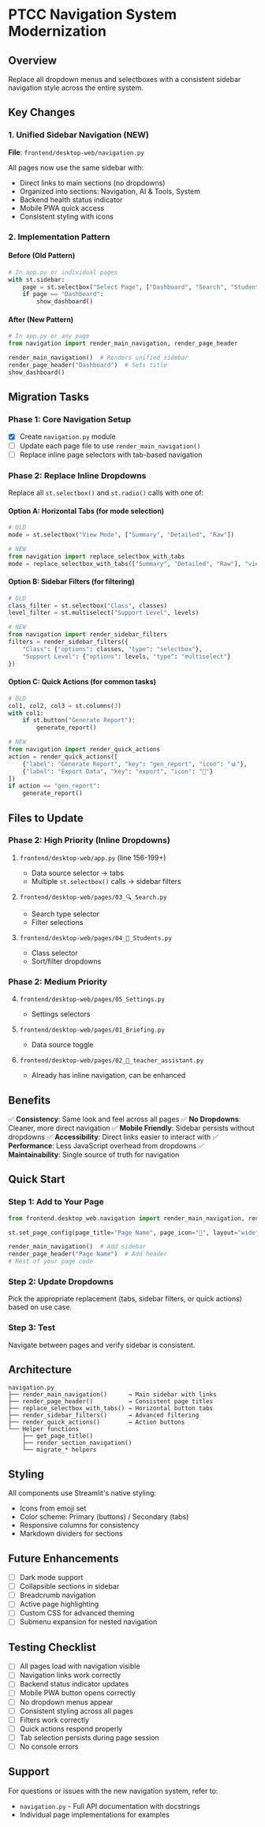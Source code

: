 # PTCC Navigation System Modernization

## Overview

Replace all dropdown menus and selectboxes with a consistent sidebar navigation style across the entire system.

## Key Changes

### 1. Unified Sidebar Navigation (NEW)
**File**: `frontend/desktop-web/navigation.py`

All pages now use the same sidebar with:
- Direct links to main sections (no dropdowns)
- Organized into sections: Navigation, AI & Tools, System
- Backend health status indicator
- Mobile PWA quick access
- Consistent styling with icons

### 2. Implementation Pattern

#### Before (Old Pattern)
```python
# In app.py or individual pages
with st.sidebar:
    page = st.selectbox("Select Page", ["Dashboard", "Search", "Students"])
    if page == "Dashboard":
        show_dashboard()
```

#### After (New Pattern)
```python
# In app.py or any page
from navigation import render_main_navigation, render_page_header

render_main_navigation()  # Renders unified sidebar
render_page_header("Dashboard")  # Sets title
show_dashboard()
```

## Migration Tasks

### Phase 1: Core Navigation Setup
- [x] Create `navigation.py` module
- [ ] Update each page file to use `render_main_navigation()`
- [ ] Replace inline page selectors with tab-based navigation

### Phase 2: Replace Inline Dropdowns
Replace all `st.selectbox()` and `st.radio()` calls with one of:

#### Option A: Horizontal Tabs (for mode selection)
```python
# OLD
mode = st.selectbox("View Mode", ["Summary", "Detailed", "Raw"])

# NEW
from navigation import replace_selectbox_with_tabs
mode = replace_selectbox_with_tabs(["Summary", "Detailed", "Raw"], "view_mode")
```

#### Option B: Sidebar Filters (for filtering)
```python
# OLD
class_filter = st.selectbox("Class", classes)
level_filter = st.multiselect("Support Level", levels)

# NEW
from navigation import render_sidebar_filters
filters = render_sidebar_filters({
    "Class": {"options": classes, "type": "selectbox"},
    "Support Level": {"options": levels, "type": "multiselect"}
})
```

#### Option C: Quick Actions (for common tasks)
```python
# OLD
col1, col2, col3 = st.columns(3)
with col1:
    if st.button("Generate Report"):
        generate_report()

# NEW
from navigation import render_quick_actions
action = render_quick_actions([
    {"label": "Generate Report", "key": "gen_report", "icon": "📊"},
    {"label": "Export Data", "key": "export", "icon": "💾"}
])
if action == "gen_report":
    generate_report()
```

## Files to Update

### Phase 2: High Priority (Inline Dropdowns)
1. `frontend/desktop-web/app.py` (line 156-199+)
   - Data source selector → tabs
   - Multiple `st.selectbox()` calls → sidebar filters

2. `frontend/desktop-web/pages/03_🔍_Search.py`
   - Search type selector
   - Filter selections

3. `frontend/desktop-web/pages/04_👥_Students.py`
   - Class selector
   - Sort/filter dropdowns

### Phase 2: Medium Priority
4. `frontend/desktop-web/pages/05_Settings.py`
   - Settings selectors

5. `frontend/desktop-web/pages/01_Briefing.py`
   - Data source toggle

6. `frontend/desktop-web/pages/02_🤖_teacher_assistant.py`
   - Already has inline navigation, can be enhanced

## Benefits

✅ **Consistency**: Same look and feel across all pages
✅ **No Dropdowns**: Cleaner, more direct navigation
✅ **Mobile Friendly**: Sidebar persists without dropdowns
✅ **Accessibility**: Direct links easier to interact with
✅ **Performance**: Less JavaScript overhead from dropdowns
✅ **Maintainability**: Single source of truth for navigation

## Quick Start

### Step 1: Add to Your Page
```python
from frontend.desktop_web.navigation import render_main_navigation, render_page_header

st.set_page_config(page_title="Page Name", page_icon="📌", layout="wide")

render_main_navigation()  # Add sidebar
render_page_header("Page Name")  # Add header
# Rest of your page code
```

### Step 2: Update Dropdowns
Pick the appropriate replacement (tabs, sidebar filters, or quick actions) based on use case.

### Step 3: Test
Navigate between pages and verify sidebar is consistent.

## Architecture

```
navigation.py
├── render_main_navigation()      → Main sidebar with links
├── render_page_header()          → Consistent page titles
├── replace_selectbox_with_tabs() → Horizontal button tabs
├── render_sidebar_filters()      → Advanced filtering
├── render_quick_actions()        → Action buttons
└── Helper functions
    ├── get_page_title()
    ├── render_section_navigation()
    └── migrate_* helpers
```

## Styling

All components use Streamlit's native styling:
- Icons from emoji set
- Color scheme: Primary (buttons) / Secondary (tabs)
- Responsive columns for consistency
- Markdown dividers for sections

## Future Enhancements

- [ ] Dark mode support
- [ ] Collapsible sections in sidebar
- [ ] Breadcrumb navigation
- [ ] Active page highlighting
- [ ] Custom CSS for advanced theming
- [ ] Submenu expansion for nested navigation

## Testing Checklist

- [ ] All pages load with navigation visible
- [ ] Navigation links work correctly
- [ ] Backend status indicator updates
- [ ] Mobile PWA button opens correctly
- [ ] No dropdown menus appear
- [ ] Consistent styling across all pages
- [ ] Filters work correctly
- [ ] Quick actions respond properly
- [ ] Tab selection persists during page session
- [ ] No console errors

## Support

For questions or issues with the new navigation system, refer to:
- `navigation.py` - Full API documentation with docstrings
- Individual page implementations for examples
